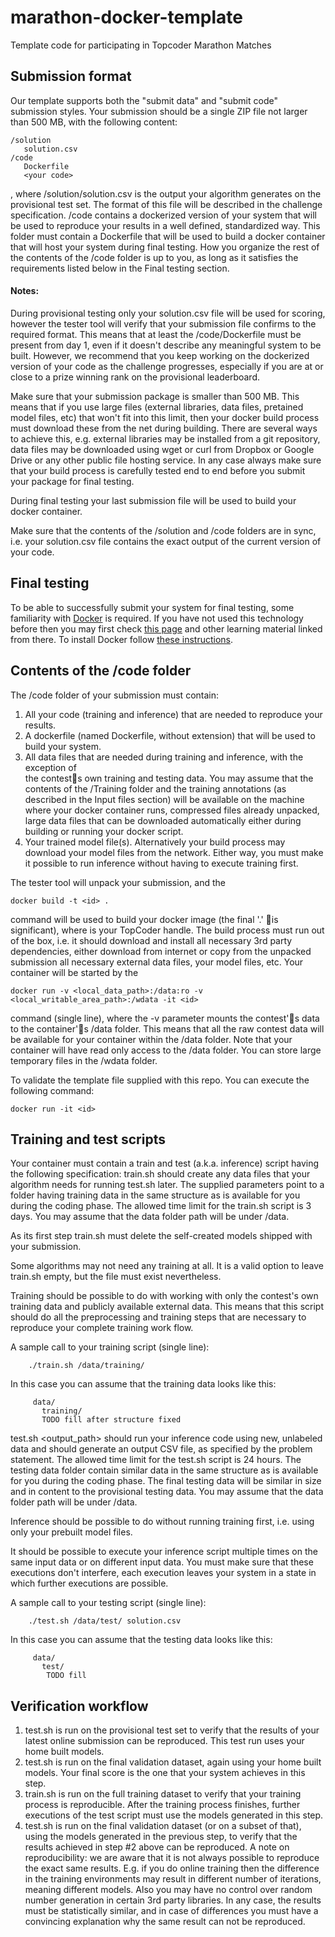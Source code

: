 # marathon-docker-template
Template code for participating in Topcoder Marathon Matches


## Submission format
Our template supports both the "submit data" and "submit code" submission styles. Your submission should be a single ZIP file not larger than 500 MB, with the following content:

```
/solution
   solution.csv
/code
   Dockerfile
   <your code>
```   
   
, where /solution/solution.csv is the output your algorithm generates on the provisional test set. The format of this file will be described in the challenge specification.
/code contains a dockerized version of your system that will be used to reproduce your results in a well defined, standardized way. This folder must contain a Dockerfile that will be used to build a docker container that will host your system during final testing. How you organize the rest of the contents of the /code folder is up to you, as long as it satisfies the requirements listed below in the Final testing section.

#### Notes:
During provisional testing only your solution.csv file will be used for scoring, however the tester tool will verify that your submission file confirms to the required format. This means that at least the /code/Dockerfile must be present from day 1, even if it doesn't describe any meaningful system to be built. However, we recommend that you keep working on the dockerized version of your code as the challenge progresses, especially if you are at or close to a prize winning rank on the provisional leaderboard. 	

Make sure that your submission package is smaller than 500 MB. This means that if you use large files (external libraries, data files, pretained model files, etc) that won't fit into this limit, then your docker build process must download these from the net during building. There are several ways to achieve this, e.g. external libraries may be installed from a git repository, data files may be downloaded using wget or curl from Dropbox or Google Drive or any other public file hosting service. In any case always make sure that your build process is carefully tested end to end before you submit your package for final testing.

During final testing your last submission file will be used to build your docker container.

Make sure that the contents of the /solution and /code folders are in sync, i.e. your solution.csv file contains the exact output of the current version of your code.	

 	
## Final testing

To be able to successfully submit your system for final testing, some familiarity with [Docker](https://www.docker.com/) is required. If you have not used this technology before then you may first check [this page](https://www.docker.com/why-docker) and other learning material linked from there. To install Docker follow [these instructions](https://www.docker.com/community-edition). 

## Contents of the /code folder
The /code folder of your submission must contain:
1. All your code (training and inference) that are needed to reproduce your results.
2. A dockerfile (named Dockerfile, without extension) that will be used to build your system.
3. All data files that are needed during training and inference, with the exception of	
the contests own training and testing data. You may assume that the contents of the /Training folder and the training annotations (as described in the Input files section) will be available on the machine where your docker container runs, compressed files already unpacked,
large data files that can be downloaded automatically either during building or running your docker script. 		
4. Your trained model file(s). Alternatively your build process may download your model files from the network. Either way, you must make it possible to run inference without having to execute training first.	

The tester tool will unpack your submission, and the
```
docker build -t <id> .
```
command will be used to build your docker image (the final &apos;.&apos; is significant), where <id> is your TopCoder handle. 
The build process must run out of the box, i.e. it should download and install all necessary 3rd party dependencies, either download from internet or copy from the unpacked submission all necessary external data files, your model files, etc.
Your container will be started by the
```
docker run -v <local_data_path>:/data:ro -v <local_writable_area_path>:/wdata -it <id>
```
command (single line), where the -v parameter mounts the contest&apos;s data to the container&apos;s /data folder. This means that all the raw contest data will be available for your container within the /data folder. Note that your container will have read only access to the /data folder. You can store large temporary files in the /wdata folder.

To validate the template file supplied with this repo.  You can execute the following command:
```
docker run -it <id>
```

## Training and test scripts

Your container must contain a train and test (a.k.a. inference) script having the following specification: 
train.sh <data-folder> should create any data files that your algorithm needs for running test.sh later. The supplied <data-folder> parameters point to a folder having training data in the same structure as is available for you during the coding phase. The allowed time limit for the train.sh script is 3 days. You may assume that the data folder path will be under /data. 	

As its first step train.sh must delete the self-created models shipped with your submission. 	

Some algorithms may not need any training at all. It is a valid option to leave train.sh empty, but the file must exist nevertheless. 	

Training should be possible to do with working with only the contest&apos;s own training data and publicly available external data. This means that this script should do all the preprocessing and training steps that are necessary to reproduce your complete training work flow. 	

A sample call to your training script (single line):
```
 	./train.sh /data/training/
```

In this case you can assume that the training data looks like this:
```
 	 data/
 	   training/
 	   TODO fill after structure fixed
```

test.sh <data-folder> <output_path> should run your inference code using new, unlabeled data and should generate an output CSV file, as specified by the problem statement. The allowed time limit for the test.sh script is 24 hours. The testing data folder contain similar data in the same structure as is available for you during the coding phase. The final testing data will be similar in size and in content to the provisional testing data. You may assume that the data folder path will be under /data. 	

Inference should be possible to do without running training first, i.e. using only your prebuilt model files. 	

It should be possible to execute your inference script multiple times on the same input data or on different input data. You must make sure that these executions don't interfere, each execution leaves your system in a state in which further executions are possible.	

A sample call to your testing script (single line):
```
 	./test.sh /data/test/ solution.csv
```
In this case you can assume that the testing data looks like this:
```
 	 data/
 	   test/
 	    TODO fill
```
 

## Verification workflow
1. test.sh is run on the provisional test set to verify that the results of your latest online submission can be reproduced. This test run uses your home built models.
2. test.sh is run on the final validation dataset, again using your home built models. Your final score is the one that your system achieves in this step. 	
3. train.sh is run on the full training dataset to verify that your training process is reproducible. After the training process finishes, further executions of the test script must use the models generated in this step. 	
4. test.sh is run on the final validation dataset (or on a subset of that), using the models generated in the previous step, to verify that the results achieved in step #2 above can be reproduced. 
A note on reproducibility: we are aware that it is not always possible to reproduce the exact same results. E.g. if you do online training then the difference in the training environments may result in different number of iterations, meaning different models. Also you may have no control over random number generation in certain 3rd party libraries. In any case, the results must be statistically similar, and in case of differences you must have a convincing explanation why the same result can not be reproduced.

